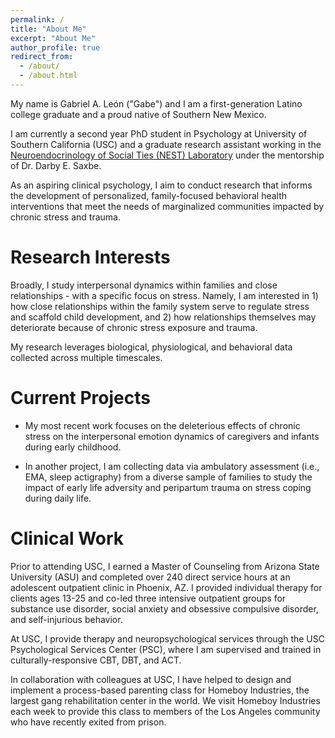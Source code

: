 ```yaml
---
permalink: /
title: "About Me"
excerpt: "About Me"
author_profile: true
redirect_from: 
  - /about/
  - /about.html
---
```


My name is Gabriel A. León ("Gabe") and I am a first-generation Latino college graduate and a proud native of Southern New Mexico.

I am currently a second year PhD student in Psychology at University of Southern California (USC) and a graduate research assistant working in the [Neuroendocrinology of Social Ties (NEST) Laboratory](https://dornsife.usc.edu/nestlab/research/) under the mentorship of Dr. Darby E. Saxbe.

As an aspiring clinical psychology, I aim to conduct research that informs the development of personalized, family-focused behavioral health interventions that meet the needs of marginalized communities impacted by chronic stress and trauma.

Research Interests
=====
Broadly, I study interpersonal dynamics within families and close relationships - with a specific focus on stress. Namely, I am interested in 1) how close relationships within the family system serve to regulate stress and scaffold child development, and 2) how relationships themselves may deteriorate because of chronic stress exposure and trauma. 

My research leverages biological, physiological, and behavioral data collected across multiple timescales.

Current Projects
=====
* My most recent work focuses on the deleterious effects of chronic stress on the interpersonal emotion dynamics of caregivers and infants during early childhood.

* In another project, I am collecting data via ambulatory assessment (i.e., EMA, sleep actigraphy) from a diverse sample of families to study the impact of early life adversity and peripartum trauma on stress coping during daily life.

Clinical Work
=====
Prior to attending USC, I earned a Master of Counseling from Arizona State University (ASU) and completed over 240 direct service hours at an adolescent outpatient clinic in Phoenix, AZ. I provided individual therapy for clients ages 13-25 and co-led three intensive outpatient groups for substance use disorder, social anxiety and obsessive compulsive disorder, and self-injurious behavior. 

At USC, I provide therapy and neuropsychological services through the USC Psychological Services Center (PSC), where I am supervised and trained in culturally-responsive CBT, DBT, and ACT. 

In collaboration with colleagues at USC, I have helped to design and implement a process-based parenting class for Homeboy Industries, the largest gang rehabilitation center in the world. We visit Homeboy Industries each week to provide this class to members of the Los Angeles community who have recently exited from prison. 
